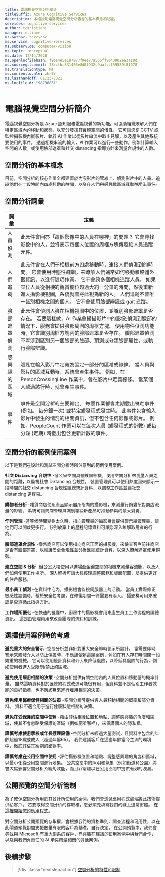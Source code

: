 ```yaml
---
title: 電腦視覺空間分析簡介
titleSuffix: Azure Cognitive Services
description: 本檔說明電腦視覺空間分析容器的基本概念和功能。
services: cognitive-services
author: tchristiani
manager: nitinme
ms.author: terrychr
ms.service: cognitive-services
ms.subservice: computer-vision
ms.topic: conceptual
ms.date: 12/14/2020
ms.openlocfilehash: f90e4e5e187977f0ee77a565ff9143902ea3a10d
ms.sourcegitcommit: 78ecfbc831405e8d0f932c9aafcdf59589f81978
ms.translationtype: MT
ms.contentlocale: zh-TW
ms.lasthandoff: 01/23/2021
ms.locfileid: "98736830"
---
```

# <a name="introduction-to-computer-vision-spatial-analysis"></a>電腦視覺空間分析簡介

電腦視覺空間分析是 Azure 認知服務電腦視覺的新功能，可協助組織瞭解人們在特定區域內的移動和狀態，以充分發揮其實體空間的價值。 它可讓您從 CCTV 或監控攝影機內嵌影片、執行 AI 作業以從影片串流中取出見解，以及產生其他系統要使用的事件。 透過相機串流的輸入，AI 作業可以進行一些動作，例如計算輸入空間的人數，或使用臉部遮罩和社交 distancing 指導方針來測量合規性的人數。

## <a name="the-basics-of-spatial-analysis"></a>空間分析的基本概念

目前，空間分析的核心作業全都建置於內嵌影片的管線上、偵測影片中的人員、追蹤他們在一段時間內四處移動的時間，以及在人們與感興趣區域互動時產生事件。

## <a name="spatial-analysis-terms"></a>空間分析詞彙

| 詞彙 | 定義 |
|------|------------|
| 人員偵測 | 此元件會回答「這個影像中的人員在哪裡」的問題？ 它會尋找影像中的人，並將表示每個人位置的周框方塊傳遞給人員追蹤元件。 |
| 人們追蹤 | 此元件會在人們于相機前方四處移動時，連接人們偵測到的時間。 它會使用時態性邏輯，來瞭解人們通常如何移動和整體外觀資訊，以進行這項作業。 它不會跨多個相機追蹤人員。 如果某位人員從相機的觀賞欄位超過大約一分鐘的時間，然後重新進入攝影機視圖，系統就會將此視為新的人。 人們追蹤不會唯一識別相機之間的個人。 它不會使用臉部辨識或 gait 追蹤。 |
| 臉部遮罩偵測 | 此元件會偵測人臉在相機視圖中的位置，並識別臉部遮罩是否存在。 若要這樣做，AI 作業會掃描影片中的影像;偵測到臉部的情況下，服務會提供臉部周圍的周框方塊。 使用物件偵測功能時，它會識別周框方塊內的臉部遮罩是否存在。 臉部遮罩偵測不牽涉到區別另一個臉部的臉部、預測或分類臉部屬性，或執行臉部辨識。 |
| 感興趣的區域 | 這是在輸入影片中定義為設定一部分的區域或線條。 當人員與影片的區域互動時，系統會產生事件。 例如，在 PersonCrossingLine 作業中，會在影片中定義線條。 當某個人越過該行時，就會產生事件。 |
| 事件 | 事件是空間分析的主要輸出。 每個作業都會定期發出特定事件 (例如。 每分鐘一次) 或特定觸發程式發生時。 此事件包含輸入影片中發生的情況的相關資訊，但不包含任何影像或影片。 例如，PeopleCount 作業可以在每次人員 (觸發程式的計數) 或每分鐘 (定期) 時發出包含更新計數的事件。 |

## <a name="example-use-cases-for-spatial-analysis"></a>空間分析的範例使用案例

以下是我們在設計和測試空間分析時所注意到的範例使用案例。

**社交 Distancing 合規性** -辦公室空間具有數個相機，使用空間分析來測量人員之間的距離，以監視社會 Distancing 合規性。 裝置管理員可以使用熱度圖來顯示一段時間的社交 distancing 合規性匯總統計資料，以調整工作區並讓社交 distancing 更容易。

**購物者分析** -雜貨商店使用產品顯示器所指向的攝影機，來測量行銷變革對商店流量的影響。 系統可讓商店管理員識別哪些新產品可推動參與的最大變更。

**佇列管理** -當等候時間變得太久時，指向管理員的攝影機會提供警示給管理員，讓他們可以開啟更多行。 佇列放棄上的歷程記錄資料可讓您深入瞭解取用者的行為。

**臉部遮罩合規性** -零售商店可以使用指向商店正面的攝影機，來檢查客戶前往商店是否有臉部遮罩，以維護安全合規性並分析匯總統計資料，以深入瞭解遮罩使用趨勢。 

**建立空間 & 分析** -辦公室大樓使用以進場至金鑰空間的相機來測量客流量，以及人們如何使用工作場所。 深入解析可讓大樓經理調整服務和版面配置，以提供更好的住戶服務。

**最小員工偵測** -在資料中心內，攝影機會監視伺服器上的活動。 當員工實際修正敏感性設備時，基於安全性考慮，在修復期間一律需要有兩人。 攝影機可用來確認是否遵循此指導方針。

**工作場所優化** -在快速的餐廳中，廚房中的攝影機會用來產生員工工作流程的匯總資訊。 這是由管理員用來改善團隊的流程和訓練。

## <a name="considerations-when-choosing-a-use-case"></a>選擇使用案例時的考慮

**避免重大的安全警示** -空間分析並非針對重大安全即時警示所設計。 當需要即時警示來觸發介入以防止傷害時，不應該依賴這類案例，例如在有人存在時關閉一段繁重的機械。 它可以使用統計資料和介入來降低風險，以降低具風險的行為，例如使用者進入受限制/禁止的區域。

**避免使用雇用相關的決策** -空間分析提供有關空間內的人員位置和移動量的概率計量。 雖然這項資料對於匯總的程式改進可能很有用，但資料並不是個別工作者效能的良好指標，也不應該用來進行雇用相關的決策。

**避免使用醫療保健相關的決策** -空間分析可提供與人員移動相關的概率和部分資料。 資料不適合用于進行健康狀態相關的決策。

**避免在受保護的空間中使用** -藉由評估相機位置和地點、調整感興趣的角度和區域，使其不會忽略受保護的區域（例如廁所哪裡），來保護個人的隱私權。

**謹慎考慮使用學校或年長護理設備** -空間分析未經過大量測試，且資料中包含的年齡超過18歲或成人（超過年齡65）。 我們建議客戶在這些年齡當今主流的環境中，徹底評估其案例的錯誤率。

**謹慎考慮在公用空間中使用** -評估攝影機位置和地點、調整感興趣的角度和區域，以最小化從公用空間進行收集。 公共空間中的照明和氣象（例如街道和公園）將會大幅影響空間分析系統的效能，而且非常難以在公用空間中提供有效的洩漏。

## <a name="spatial-analysis-gating-for-public-preview"></a>公開預覽的空間分析管制

為了確保空間分析用於其設計所使用的案例，我們會透過應用程式處理將此技術提供給客戶。 若要取得空間分析的存取權，您必須先填寫我們的線上進氣窗體。 在[這裡開始您的應用程式](https://forms.office.com/Pages/ResponsePage.aspx?id=v4j5cvGGr0GRqy180BHbRyQZ7B8Cg2FEjpibPziwPcZUNlQ4SEVORFVLTjlBSzNLRlo0UzRRVVNPVy4u)。

對空間分析公開預覽的存取權，會根據我們的資格準則、調查流程和可用性，以在此閘道預覽期間支援數量有限的客戶為基礎，自行決定。 在公開預覽中，我們會尋找與 Microsoft 有重大關系的客戶，有興趣在建議的使用案例中與我們合作，以及與我們負責任的 AI 承諾用量相關的其他案例。

## <a name="next-steps"></a>後續步驟

> [!div class="nextstepaction"]
> [空間分析的特性和限制](/legal/cognitive-services/computer-vision/accuracy-and-limitations?context=%2fazure%2fcognitive-services%2fComputer-vision%2fcontext%2fcontext)